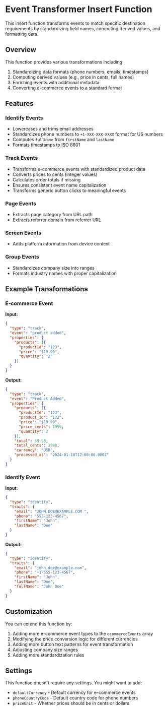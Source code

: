 # Event Transformer Insert Function

This insert function transforms events to match specific destination requirements by standardizing field names, computing derived values, and formatting data.

## Overview

This function provides various transformations including:
1. Standardizing data formats (phone numbers, emails, timestamps)
2. Computing derived values (e.g., price in cents, full names)
3. Enriching events with additional metadata
4. Converting e-commerce events to a standard format

## Features

### Identify Events
- Lowercases and trims email addresses
- Standardizes phone numbers to `+1-XXX-XXX-XXXX` format for US numbers
- Computes `fullName` from `firstName` and `lastName`
- Formats timestamps to ISO 8601

### Track Events
- Transforms e-commerce events with standardized product data
- Converts prices to cents (integer values)
- Calculates order totals if missing
- Ensures consistent event name capitalization
- Transforms generic button clicks to meaningful events

### Page Events
- Extracts page category from URL path
- Extracts referrer domain from referrer URL

### Screen Events
- Adds platform information from device context

### Group Events
- Standardizes company size into ranges
- Formats industry names with proper capitalization

## Example Transformations

### E-commerce Event
**Input:**
```json
{
  "type": "track",
  "event": "product added",
  "properties": {
    "products": [{
      "productId": "123",
      "price": "$19.99",
      "quantity": "2"
    }]
  }
}
```

**Output:**
```json
{
  "type": "track",
  "event": "Product Added",
  "properties": {
    "products": [{
      "productId": "123",
      "product_id": "123",
      "price": "$19.99",
      "price_cents": 1999,
      "quantity": 2
    }],
    "total": 39.98,
    "total_cents": 3998,
    "currency": "USD",
    "processed_at": "2024-01-10T12:00:00.000Z"
  }
}
```

### Identify Event
**Input:**
```json
{
  "type": "identify",
  "traits": {
    "email": "JOHN.DOE@EXAMPLE.COM ",
    "phone": "555-123-4567",
    "firstName": "John",
    "lastName": "Doe"
  }
}
```

**Output:**
```json
{
  "type": "identify",
  "traits": {
    "email": "john.doe@example.com",
    "phone": "+1-555-123-4567",
    "firstName": "John",
    "lastName": "Doe",
    "fullName": "John Doe"
  }
}
```

## Customization

You can extend this function by:
1. Adding more e-commerce event types to the `ecommerceEvents` array
2. Modifying the price conversion logic for different currencies
3. Adding more button text patterns for event transformation
4. Adjusting company size ranges
5. Adding more standardization rules

## Settings

This function doesn't require any settings. You might want to add:
- `defaultCurrency` - Default currency for e-commerce events
- `phoneCountryCode` - Default country code for phone numbers
- `priceUnit` - Whether prices should be in cents or dollars 